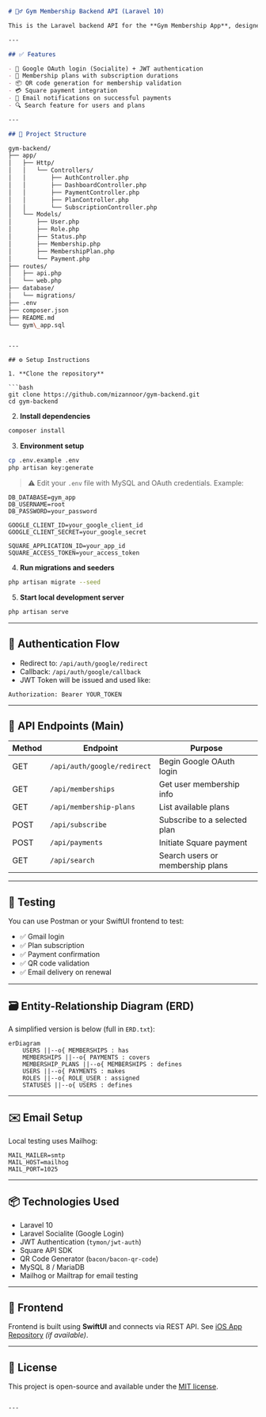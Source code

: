 
```markdown
# 🏋️‍♂️ Gym Membership Backend API (Laravel 10)

This is the Laravel backend API for the **Gym Membership App**, designed to work with a SwiftUI iOS frontend. The system supports Google Sign-In, membership subscriptions, QR code validation, payment via Square, and email notifications.

---

## ✅ Features

- 🔐 Google OAuth login (Socialite) + JWT authentication  
- 📅 Membership plans with subscription durations  
- 📦 QR code generation for membership validation  
- 💳 Square payment integration  
- 📧 Email notifications on successful payments  
- 🔍 Search feature for users and plans  

---

## 📁 Project Structure

```
```bash
gym-backend/
├── app/
│   ├── Http/
│   │   └── Controllers/
│   │       ├── AuthController.php
│   │       ├── DashboardController.php
│   │       ├── PaymentController.php
│   │       ├── PlanController.php
│   │       └── SubscriptionController.php
│   └── Models/
│       ├── User.php
│       ├── Role.php
│       ├── Status.php
│       ├── Membership.php
│       ├── MembershipPlan.php
│       └── Payment.php
├── routes/
│   ├── api.php
│   └── web.php
├── database/
│   └── migrations/
├── .env
├── composer.json
├── README.md
└── gym\_app.sql
```

````

---

## ⚙️ Setup Instructions

1. **Clone the repository**

```bash
git clone https://github.com/mizannoor/gym-backend.git
cd gym-backend
````

2. **Install dependencies**

```bash
composer install
```

3. **Environment setup**

```bash
cp .env.example .env
php artisan key:generate
```

> ⚠️ Edit your `.env` file with MySQL and OAuth credentials. Example:

```env
DB_DATABASE=gym_app
DB_USERNAME=root
DB_PASSWORD=your_password

GOOGLE_CLIENT_ID=your_google_client_id
GOOGLE_CLIENT_SECRET=your_google_secret

SQUARE_APPLICATION_ID=your_app_id
SQUARE_ACCESS_TOKEN=your_access_token
```

4. **Run migrations and seeders**

```bash
php artisan migrate --seed
```

5. **Start local development server**

```bash
php artisan serve
```

---

## 🔑 Authentication Flow

* Redirect to: `/api/auth/google/redirect`
* Callback: `/api/auth/google/callback`
* JWT Token will be issued and used like:

```http
Authorization: Bearer YOUR_TOKEN
```

---

## 🔌 API Endpoints (Main)

| Method | Endpoint                    | Purpose                          |
| ------ | --------------------------- | -------------------------------- |
| GET    | `/api/auth/google/redirect` | Begin Google OAuth login         |
| GET    | `/api/memberships`          | Get user membership info         |
| GET    | `/api/membership-plans`     | List available plans             |
| POST   | `/api/subscribe`            | Subscribe to a selected plan     |
| POST   | `/api/payments`             | Initiate Square payment          |
| GET    | `/api/search`               | Search users or membership plans |

---

## 🧪 Testing

You can use Postman or your SwiftUI frontend to test:

* ✅ Gmail login
* ✅ Plan subscription
* ✅ Payment confirmation
* ✅ QR code validation
* ✅ Email delivery on renewal

---

## 🗃️ Entity-Relationship Diagram (ERD)

A simplified version is below (full in `ERD.txt`):

```mermaid
erDiagram
    USERS ||--o{ MEMBERSHIPS : has
    MEMBERSHIPS ||--o{ PAYMENTS : covers
    MEMBERSHIP_PLANS ||--o{ MEMBERSHIPS : defines
    USERS ||--o{ PAYMENTS : makes
    ROLES ||--o{ ROLE_USER : assigned
    STATUSES ||--o{ USERS : defines
```

---

## ✉️ Email Setup

Local testing uses Mailhog:

```env
MAIL_MAILER=smtp
MAIL_HOST=mailhog
MAIL_PORT=1025
```

---

## 📦 Technologies Used

* Laravel 10
* Laravel Socialite (Google Login)
* JWT Authentication (`tymon/jwt-auth`)
* Square API SDK
* QR Code Generator (`bacon/bacon-qr-code`)
* MySQL 8 / MariaDB
* Mailhog or Mailtrap for email testing

---

## 📱 Frontend

Frontend is built using **SwiftUI** and connects via REST API. See [iOS App Repository](https://github.com/mizannoor/gym-ios) *(if available)*.

---

## 🪪 License

This project is open-source and available under the [MIT license](LICENSE).

```

---

```
